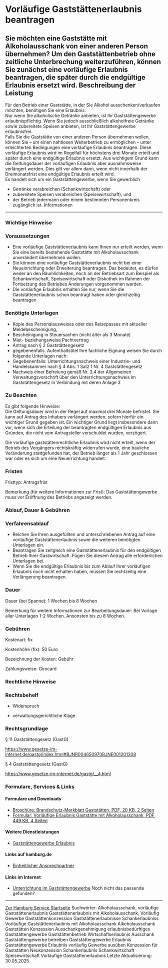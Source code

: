 Vorläufige Gaststättenerlaubnis beantragen
==========================================
Sie möchten eine Gaststätte mit Alkoholausschank von einer anderen Person übernehmen? Um den Gaststättenbetrieb ohne zeitliche Unterbrechung weiterzuführen, können Sie zunächst eine vorläufige Erlaubnis beantragen, die später durch die endgültige Erlaubnis ersetzt wird.
Beschreibung der Leistung
-------------------------
Für den Betrieb einer Gaststätte, in der Sie Alkohol ausschenken/verkaufen möchten, benötigen Sie eine Erlaubnis.  
Nur wenn Sie alkoholische Getränke anbieten, ist Ihr Gaststättengewerbe erlaubnispflichtig. Wenn Sie jedoch ausschließlich alkoholfreie Getränke sowie zubereitete Speisen anbieten, ist Ihr Gaststättengewerbe erlaubnisfrei.  
Falls Sie die Gaststätte von einer anderen Person übernehmen wollen, können Sie – um einen nahtlosen Weiterbetrieb zu ermöglichen – unter erleichterten Bedingungen eine vorläufige Erlaubnis beantragen. Diese vorläufige Erlaubnis wird im Regelfall für höchstens drei Monate erteilt und später durch eine endgültige Erlaubnis ersetzt. Aus wichtigem Grund kann die Geltungsdauer der vorläufigen Erlaubnis aber ausnahmsweise verlängert werden. Dies gilt vor allem dann, wenn nicht innerhalb der Dreimonatsfrist eine endgültige Erlaubnis erteilt wird.  
Es handelt sich um ein Gaststättengewerbe, wenn Sie gewerblich
* Getränke verabreichen (Schankwirtschaft) oder
* zubereitete Speisen verabreichen (Speisewirtschaft), und
* der Betrieb jedermann oder einem bestimmten Personenkreis zugänglich ist.
Informationen
-------------
### Wichtige Hinweise
### Voraussetzungen
* Eine vorläufige Gaststättenerlaubnis kann Ihnen nur erteilt werden, wenn Sie eine bereits bestehende Gaststätte mit Alkoholausschank unverändert übernehmen wollen.
* Sie können eine vorläufige Gaststättenerlaubnis nicht bei einer Neueinrichtung oder Erweiterung beantragen. Das bedeutet, es dürfen weder an den Räumlichkeiten, noch an der Betriebsart zum Beispiel als Schankwirtschaft, Speisewirtschaft oder Diskothek im Rahmen der Fortsetzung des Betriebes Änderungen vorgenommen werden.
* Die vorläufige Erlaubnis erhalten Sie nur, wenn Sie die Gaststättenerlaubnis schon beantragt haben oder gleichzeitig beantragen
### Benötigte Unterlagen
* Kopie des Personalausweises oder des Reisepasses mit aktueller Meldebescheinigung,
* Bescheinigung in Steuersachen (nicht älter als 3 Monate)
* Miet- beziehungsweise Pachtvertrag
* Antrag nach § 2 Gaststättengesetz
* gegebenenfalls. Aufenthaltstitel
Ihre fachliche Eignung weisen Sie durch folgende Unterlagen nach:
* Gegebenenfalls: Unterrichtungsnachweis einer Industrie- und Handelskammer nach § 4 Abs. 1 Satz 1 Nr. 4 Gaststättengesetz
* Nachweis einer Befreiung gemäß Nr. 3.4 der Allgemeinen Verwaltungsvorschrift über den Unterrichtungsnachweis im Gaststättengesetz in Verbindung mit deren Anlage 3
### Zu Beachten
Es gibt folgende Hinweise:  
Die Geltungsdauer wird in der Regel auf maximal drei Monate befristet. Sie kann auf Antrag des Inhabers verlängert werden, sofern hierfür ein wichtiger Grund gegeben ist. Ein wichtiger Grund liegt insbesondere dann vor, wenn sich die Erteilung der beantragten endgültigen Erlaubnis aus Gründen, die nicht vom Antragsteller verschuldet wurden, verzögert.  
  
Die vorläufige gaststättenrechtliche Erlaubnis wird nicht erteilt, wenn der Betrieb des Vorgängers rechtskräftig widerrufen wurde, eine bauliche Veränderung stattgefunden hat, der Betrieb länger als 1 Jahr geschlossen war oder es sich um eine Neuerrichtung handelt.
### Fristen
Fristtyp: Antragsfrist  
  
Bemerkung (für weitere Informationen zur Frist): Das Gaststättengewerbe muss vor Eröffnung des Betriebs angezeigt werden.
### Ablauf, Dauer & Gebühren
### Verfahrensablauf
* Reichen Sie Ihren ausgefüllten und unterschriebenen Antrag auf eine vorläufige Gaststättenerlaubnis sowie die weiteren benötigten Unterlagen ein.
* Beantragen Sie zeitgleich eine Gaststättenerlaubnis für den endgültigen Betrieb Ihrer Gastwirtschaft. Fügen Sie diesem Antrag alle erforderlichen Unterlagen bei.
* Wenn Sie die endgültige Erlaubnis bis zum Ablauf Ihrer vorläufigen Erlaubnis noch nicht erhalten haben, müssen Sie rechtzeitig eine Verlängerung beantragen.
### Dauer
Dauer (bei Spanne): 1 Wochen bis 8 Wochen  
  
Bemerkung für weitere Informationen zur Bearbeitungsdauer: Bei Vorlage aller Unterlagen 1-2 Wochen. Ansonsten bis zu 8 Wochen.
### Gebühren
Kostenart: fix  
  
Kostenhöhe (fix): 50 Euro  
  
Bezeichnung der Kosten: Gebühr  
  
Zahlungsweise: Girocard
### Rechtliche Hinweise
### Rechtsbehelf
  
* Widerspruch
  
* verwaltungsgerichtliche Klage
  
### Rechtsgrundlage
§ 11 Gaststättengesetz (GastG)  
  
<https://www.gesetze-im-internet.de/gastg/index.html#BJNR004650970BJNE001201308>  
  
  
  
§ 4 Gaststättengesetz (GastG)  
  
<https://www.gesetze-im-internet.de/gastg/__4.html>
### Formulare, Services & Links
#### Formulare und Downloads
* [Broschüre: Brandschutz-Merkblatt Gaststätten, PDF, 20 KB, 2 Seiten](https://fhh1.hamburg.de/Dibis/form/pdf/WI-Sonder2.pdf)
* [Formular: Vorläufige Erlaubnis Gaststätte mit Alkoholausschank, PDF, 449 KB, 4 Seiten](https://fhh1.hamburg.de/Dibis/form/pdf/Formular-Erlaubnis-Gaststaette-Alkoholausschank.pdf)
#### Weitere Dienstleistungen
* [Gaststättengewerbe Erlaubnis](https://www.hamburg.de/service/info/11277493/)
#### Links auf hamburg.de
* [Einheitlicher Ansprechpartner](https://www.hamburg.de/politik-und-verwaltung/behoerden/bwi/services/einheitlicher-ansprechpartner)
#### Links im Internet
* [Unterrichtung im Gaststättengewerbe](https://www.hk24.de/produktmarken/ausbildung-weiterbildung/sachkunde-fachkunde-pruefungen/unterrichtung-gaststaettengewerbe-1152720)
Noch nicht das passende gefunden?
---------------------------------
 [Zur Hamburg Service Startseite](/service/)
Suchwörter: Alkoholausschank, vorläufige Gaststättenerlaubnis Gaststättenerlaubnis mit Alkoholausschank, Vorläufig Gewerbe Gaststättenkonzession Gaststättenerlaubnisse Schankerlaubniss Vorläufige Gaststättenerlaubnis mit Alkoholausschank Alkoholausschank Gaststätten Konzession Ausschankgenehmigung erlaubnisbedürftiges Gaststättengewerbe Gaststättenbetrieb Wirtschaftserlaubnis Ausschank Gaststättengewerbe betreiben Gaststättengewerbe Erlaubnis Gaststättengewerbe Erlaubnis vorläufig Gewerbe ausüben Konzession für Gaststätten Neukonzession Schankerlaubnis Schankwirtschaft Speisewirtschaft Vorläufige Gaststättenerlaubnis
Letzte Aktualisierung: 30.05.2025